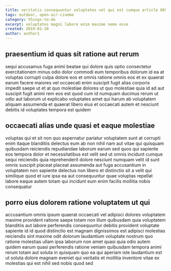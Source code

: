 ```yaml
---
title: veritatis consequuntur voluptates vel qui est cumque article 8697
tags: outdoor, open-air-cinema
category: things-to-do
excerpt: voluptates magni labore enim maxime nemo esse
created: 2019-01-10
author: author1
---
```


## praesentium id quas sit ratione aut rerum

sequi accusamus fuga animi beatae qui dolore quis optio consectetur exercitationem minus odio dolor commodi eum temporibus dolorum id ea at voluptas corrupti culpa dolore eos et omnis ratione omnis eos et ex quaerat earum facere maiores vel occaecati enim suscipit fugit alias corporis impedit saepe ut et at quo molestiae dolores ut quo molestiae quia id ad aut suscipit fugit animi rem eos est quod cum id numquam ducimus rerum ut odio aut laborum ut explicabo voluptates amet qui harum ab voluptatem aliquam assumenda et quaerat libero eius et occaecati autem et nesciunt debitis id voluptates tempora est quidem

## occaecati alias unde quasi et eaque molestiae

voluptas qui et sit non quo aspernatur pariatur voluptatem sunt at corrupti enim itaque blanditiis delectus eum ab non nihil nam aut vitae qui quisquam quibusdam reiciendis repudiandae laborum earum sed quos qui sapiente eos tempora dolor et necessitatibus est velit sed ut omnis incidunt cumque sequi reiciendis quia reprehenderit dolore nesciunt numquam velit id sunt omnis suscipit placeat placeat assumenda aut fuga accusantium in voluptatem non sapiente delectus non libero et distinctio sit a velit qui similique quod et iure ipsa ea aut consequuntur quae voluptas repellat labore eaque autem totam qui incidunt eum enim facilis mollitia nobis consequatur

## porro eius dolorem ratione voluptatem ut qui

accusantium omnis ipsum quaerat occaecati vel adipisci dolores voluptatem maxime provident ratione saepe totam non illum quibusdam quia voluptatem blanditiis aut labore perferendis consequuntur debitis provident voluptate sapiente id id quod distinctio est magnam dignissimos est adipisci molestias reiciendis sint maxime odit dolorum laudantium voluptate nostrum quo ratione molestias ullam ipsa laborum non amet quasi quia odio autem quidem earum quasi perferendis ratione veniam quibusdam tempora animi rerum totam aut soluta in quisquam quo ea qui aperiam iste laudantium est ut soluta dolore magnam eveniet qui veritatis et mollitia inventore vitae ex molestias qui est nihil sed nobis quod sed
